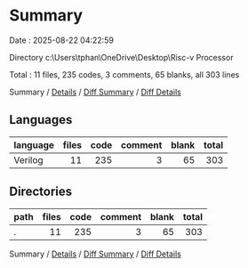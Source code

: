 # Summary

Date : 2025-08-22 04:22:59

Directory c:\\Users\\tphan\\OneDrive\\Desktop\\Risc-v Processor

Total : 11 files,  235 codes, 3 comments, 65 blanks, all 303 lines

Summary / [Details](details.md) / [Diff Summary](diff.md) / [Diff Details](diff-details.md)

## Languages
| language | files | code | comment | blank | total |
| :--- | ---: | ---: | ---: | ---: | ---: |
| Verilog | 11 | 235 | 3 | 65 | 303 |

## Directories
| path | files | code | comment | blank | total |
| :--- | ---: | ---: | ---: | ---: | ---: |
| . | 11 | 235 | 3 | 65 | 303 |

Summary / [Details](details.md) / [Diff Summary](diff.md) / [Diff Details](diff-details.md)
